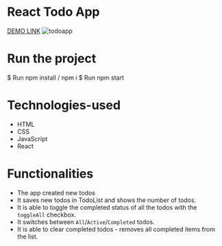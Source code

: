 # React Todo App
[DEMO LINK](https://GizemEce.github.io/react_todo-app/)
![todoapp](./description/todoapp.gif)

# Run the project

$ Run npm install / npm i
$ Run npm start


# Technologies-used

* HTML
* CSS
* JavaScript
* React

# Functionalities

* The app created new todos
* It saves new todos in TodoList and shows the number of todos.
* It is able to toggle the completed status of all the todos with the `toggleAll` checkbox.
* It  switches between `All`/`Active`/`Completed` todos.
* It is able to clear completed todos - removes all completed items from the list.




